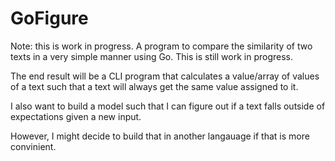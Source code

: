 # GoFigure
Note: this is work in progress.
A program to compare the similarity of two texts in a very simple manner using Go. This is still work in progress.

The end result will be a CLI program that calculates a value/array of values of a text such that a text will always get the same value assigned to it.

I also want to build a model such that I can figure out if a text falls outside of expectations given a new input.

However, I might decide to build that in another langauage if that is more convinient.
